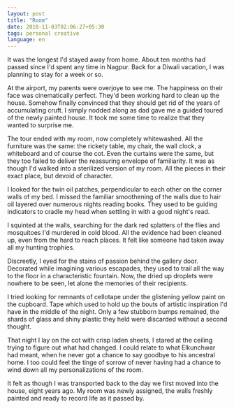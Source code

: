 ```yaml
---
layout: post
title: "Room"
date: 2018-11-03T02:06:27+05:30
tags: personal creative
language: en
---
```

It was the longest I'd stayed away from home.
About ten months had passed since I'd spent any time in Nagpur.
Back for a Diwali vacation, I was planning to stay for a week or so.

At the airport, my parents were overjoye to see me.
The happiness on their face was cinematically perfect.
They'd been working hard to clean up the house.
Somehow finally convinced that they should get rid of the years of accumulating cruft.
I simply nodded along as dad gave me a guided toured of the newly painted house.
It took me some time to realize that they wanted to surprise me.

The tour ended with my room, now completely whitewashed.
All the furniture was the same: the rickety table, my chair, the wall clock, a whiteboard and of course the cot.
Even the curtains were the same, but they too failed to deliver the reassuring envelope of familiarity.
It was as though I'd walked into a sterilized version of my room.
All the pieces in their exact place, but devoid of character.

I looked for the twin oil patches, perpendicular to each other on the corner walls of my bed.
I missed the familiar smoothening of the walls due to hair oil layered over numerous nights reading books.
They used to be guiding indicators to cradle my head when settling in with a good night's read.

I squinted at the walls, searching for the dark red splatters of the flies and mosquitoes I'd murdered in cold blood.
All the evidence had been cleaned up, even from the hard to reach places.
It felt like someone had taken away all my hunting trophies.

Discreetly, I eyed for the stains of passion behind the gallery door.
Decorated while imagining various escapades, they used to trail all the way to the floor in a characteristic fountain.
Now, the dried up droplets were nowhere to be seen, let alone the memories of their recipients.

I tried looking for remnants of cellotape under the glistening yellow paint on the cupboard.
Tape which used to hold up the bouts of artistic inspiration I'd have in the middle of the night.
Only a few stubborn bumps remained, the shards of glass and shiny plastic they held were discarded without a second thought.

That night I lay on the cot with crisp laden sheets, I stared at the ceiling trying to figure out what had changed.
I could relate to what Elkunchwar had meant, when he never got a chance to say goodbye to his ancestral home.
I too could feel the tinge of sorrow of never having had a chance to wind down all my personalizations of the room.

It felt as though I was transported back to the day we first moved into the house, eight years ago.
My room was newly assigned, the walls freshly painted and ready to record life as it passed by.

